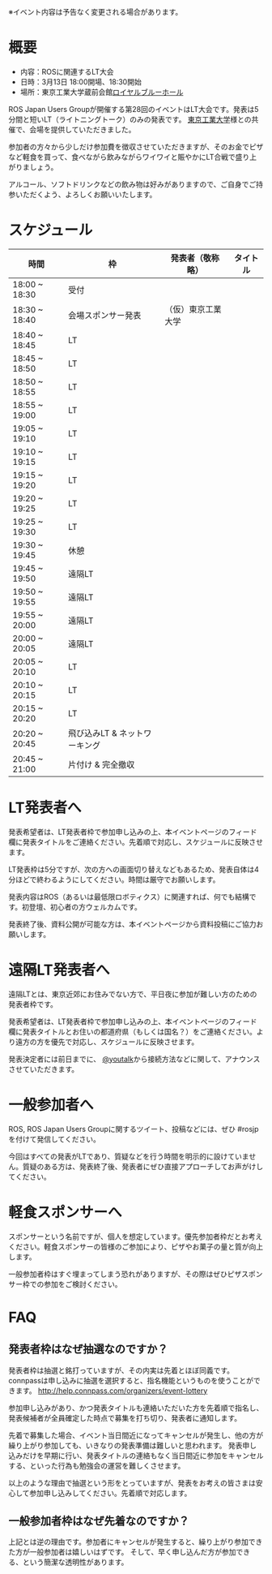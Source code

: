 ※イベント内容は予告なく変更される場合があります。

# 概要

- 内容：ROSに関連するLT大会
- 日時：3月13日 18:00開場、18:30開始
- 場所：東京工業大学蔵前会館[ロイヤルブルーホール](http://www.somuka.titech.ac.jp/ttf/floor/index.html)

ROS Japan Users Groupが開催する第28回のイベントはLT大会です。発表は5分間と短いLT（ライトニングトーク）のみの発表です。
[東京工業大学](https://www.titech.ac.jp)様との共催で、会場を提供していただきました。

参加者の方々から少しだけ参加費を徴収させていただきますが、そのお金でピザなど軽食を買って、食べながら飲みながらワイワイと賑やかにLT合戦で盛り上がりましょう。

アルコール、ソフトドリンクなどの飲み物は好みがありますので、ご自身でご持参いただくよう、よろしくお願いいたします。

# スケジュール

時間 | 枠 | 発表者（敬称略） | タイトル
-----|----|------------------|----------
18:00 ~ 18:30 | 受付 | | |
18:30 ~ 18:40 | 会場スポンサー発表 | （仮）東京工業大学 | |
18:40 ~ 18:45 | LT |
18:45 ~ 18:50 | LT |
18:50 ~ 18:55 | LT |
18:55 ~ 19:00 | LT |
19:05 ~ 19:10 | LT |
19:10 ~ 19:15 | LT |
19:15 ~ 19:20 | LT |
19:20 ~ 19:25 | LT |
19:25 ~ 19:30 | LT |
19:30 ~ 19:45 | 休憩 | | |
19:45 ~ 19:50 | 遠隔LT |
19:50 ~ 19:55 | 遠隔LT |
19:55 ~ 20:00 | 遠隔LT |
20:00 ~ 20:05 | 遠隔LT |
20:05 ~ 20:10 | LT |
20:10 ~ 20:15 | LT |
20:15 ~ 20:20 | LT |
20:20 ~ 20:45 | 飛び込みLT & ネットワーキング | | |
20:45 ~ 21:00 | 片付け & 完全撤収 | | |

# LT発表者へ
発表希望者は、LT発表者枠で参加申し込みの上、本イベントページのフィード欄に発表タイトルをご連絡ください。先着順で対応し、スケジュールに反映させます。

LT発表枠は5分ですが、次の方への画面切り替えなどもあるため、発表自体は4分ほどで終わるようにしてください。時間は厳守でお願いします。

発表内容はROS（あるいは最低限ロボティクス）に関連すれば、何でも結構です。初登壇、初心者の方ウェルカムです。

発表終了後、資料公開が可能な方は、本イベントページから資料投稿にご協力お願いします。

# 遠隔LT発表者へ
遠隔LTとは、東京近郊にお住みでない方で、平日夜に参加が難しい方のための発表者枠です。

発表希望者は、LT発表者枠で参加申し込みの上、本イベントページのフィード欄に発表タイトルとお住いの都道府県（もしくは国名？）をご連絡ください。より遠方の方を優先で対応し、スケジュールに反映させます。

発表決定者には前日までに、 [@youtalk](http://twitter.com/youtalk)から接続方法などに関して、アナウンスさせていただきます。

# 一般参加者へ
ROS, ROS Japan Users Groupに関するツイート、投稿などには、ぜひ #rosjp を付けて発信してください。

今回はすべての発表がLTであり、質疑などを行う時間を明示的に設けていません。質疑のある方は、発表終了後、発表者にぜひ直接アプローチしてお声がけしてください。

# 軽食スポンサーへ
スポンサーという名前ですが、個人を想定しています。優先参加者枠だとお考えください。軽食スポンサーの皆様のご参加により、ピザやお菓子の量と質が向上します。

一般参加者枠はすぐ埋まってしまう恐れがありますが、その際はぜひピザスポンサー枠での参加をご検討ください。

# FAQ

## 発表者枠はなぜ抽選なのですか？

発表者枠は抽選と銘打っていますが、その内実は先着とほぼ同義です。
connpassは申し込みに抽選を選択すると、指名機能というものを使うことができます。
http://help.connpass.com/organizers/event-lottery

参加申し込みがあり、かつ発表タイトルも連絡いただいた方を先着順で指名し、発表候補者が全員確定した時点で募集を打ち切り、発表者に通知します。

先着で募集した場合、イベント当日間近になってキャンセルが発生し、他の方が繰り上がり参加しても、いきなりの発表準備は難しいと思われます。
発表申し込みだけを早期に行い、発表タイトルの連絡もなく当日間近に参加をキャンセルする、といった行為も勉強会の運営を難しくさせます。

以上のような理由で抽選という形をとっていますが、発表をお考えの皆さまは安心して参加申し込みしてください。先着順で対応します。

## 一般参加者枠はなぜ先着なのですか？

上記とは逆の理由です。参加者にキャンセルが発生すると、繰り上がり参加できた方が一般参加者は嬉しいはずです。
そして、早く申し込んだ方が参加できる、という簡潔な透明性があります。
